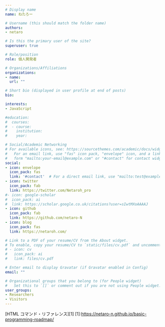 ```yaml
---
# Display name
name: ねたろー

# Username (this should match the folder name)
authors:
- netaro

# Is this the primary user of the site?
superuser: true

# Role/position
role: 個人開発者

# Organizations/Affiliations
organizations:
- name: 
  url: ""

# Short bio (displayed in user profile at end of posts)
bio: 

interests:
- JavaScript

#education:
#  courses:
#  - course: 
#    institution: 
#    year: 

# Social/Academic Networking
# For available icons, see: https://sourcethemes.com/academic/docs/widgets/#icons
#   For an email link, use "fas" icon pack, "envelope" icon, and a link in the
#   form "mailto:your-email@example.com" or "#contact" for contact widget.
social:
- icon: envelope
  icon_pack: fas
  link: '#contact'  # For a direct email link, use "mailto:test@example.org".
- icon: twitter
  icon_pack: fab
  link: https://twitter.com/Netaroh_pro
#- icon: google-scholar
#  icon_pack: ai
#  link: https://scholar.google.co.uk/citations?user=sIwtMXoAAAAJ
- icon: github
  icon_pack: fab
  link: https://github.com/netaro-N
- icon: blog
  icon_pack: fas
  link: https://netaroh.com/

# Link to a PDF of your resume/CV from the About widget.
# To enable, copy your resume/CV to `static/files/cv.pdf` and uncomment the lines below.  
# - icon: cv
#   icon_pack: ai
#   link: files/cv.pdf

# Enter email to display Gravatar (if Gravatar enabled in Config)
email: ""

# Organizational groups that you belong to (for People widget)
#   Set this to `[]` or comment out if you are not using People widget.  
user_groups:
- Researchers
- Visitors
---
```

[HTML コマンド・リファレンス][1]
[1]:https://netaro-n.github.io/basic-programming-roadmap/